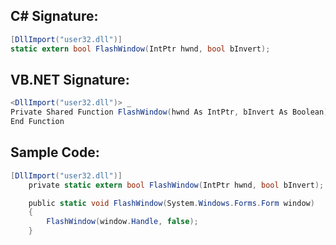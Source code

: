
## C# Signature:
```cs
[DllImport("user32.dll")]
static extern bool FlashWindow(IntPtr hwnd, bool bInvert);
```

## VB.NET Signature:
```cs
<DllImport("user32.dll")> _
Private Shared Function FlashWindow(hwnd As IntPtr, bInvert As Boolean) As Boolean
End Function
```

## Sample Code:
```cs
[DllImport("user32.dll")]
    private static extern bool FlashWindow(IntPtr hwnd, bool bInvert);

    public static void FlashWindow(System.Windows.Forms.Form window)
    {
        FlashWindow(window.Handle, false);
    }
```
